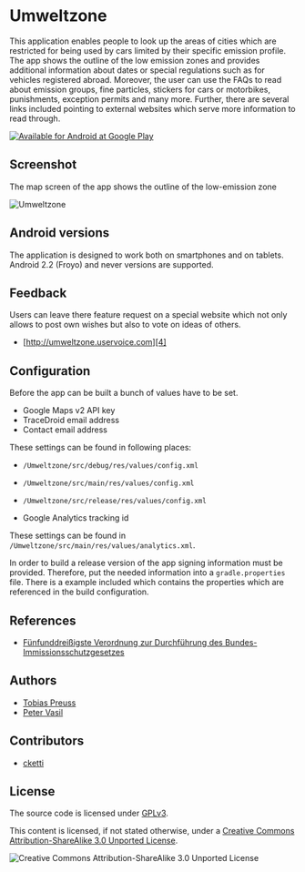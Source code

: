 Umweltzone
==========

This application enables people to look up the areas of cities
which are restricted for being used by cars limited by their
specific emission profile. The app shows the outline of the low emission
zones and provides additional information about dates or special
regulations such as for vehicles registered abroad. Moreover, the
user can use the FAQs to read about emission groups, fine particles,
stickers for cars or motorbikes, punishments, exception permits and
many more. Further, there are several links included
pointing to external websites which serve more information to
read through.


[![Available for Android at Google Play][1]][2]


Screenshot
------------------
The map screen of the app shows the outline of the low-emission zone

![Umweltzone][3]


Android versions
----------------
The application is designed to work both on smartphones and on tablets.
Android 2.2 (Froyo) and never versions are supported.


Feedback
--------
Users can leave there feature request on a special website which not
only allows to post own wishes but also to vote on ideas of others.

* [http://umweltzone.uservoice.com][4]


Configuration
---------------
Before the app can be built a bunch of values have to be set.

* Google Maps v2 API key
* TraceDroid email address
* Contact email address

These settings can be found in following places:

* `/Umweltzone/src/debug/res/values/config.xml`
* `/Umweltzone/src/main/res/values/config.xml`
* `/Umweltzone/src/release/res/values/config.xml`

* Google Analytics tracking id

These settings can be found in `/Umweltzone/src/main/res/values/analytics.xml`.

In order to build a release version of the app signing information must be provided.
Therefore, put the needed information into a `gradle.properties` file. There is a
example included which contains the properties which are referenced in the build configuration.


References
----------
* [Fünfunddreißigste Verordnung zur Durchführung des Bundes-Immissionsschutzgesetzes][5]


Authors
-------

* [Tobias Preuss](https://bitbucket.org/tbsprs)
* [Peter Vasil](https://github.com/ptrv)


Contributors
------------

* [cketti](https://github.com/cketti)


License
-------

The source code is licensed under [GPLv3][6].

This content is licensed, if not stated otherwise, under a
[Creative Commons Attribution-ShareAlike 3.0 Unported License][7].

![Creative Commons Attribution-ShareAlike 3.0 Unported License][8]


[1]: http://bitbucket.org/tbsprs/umweltzone/raw/9ae472a8cc7ad0ef09179e57ca911a46ecd8abb8/google-play-badge.png
[2]: https://play.google.com/store/apps/details?id=de.avpptr.umweltzone
[3]: http://bitbucket.org/tbsprs/umweltzone/raw/18d887e823828af217156f3b68690445b3ba6129/screenshot.png
[4]: http://umweltzone.uservoice.com
[5]: http://de.wikipedia.org/wiki/Verordnung_zum_Erlass_und_zur_%C3%84nderung_von_Vorschriften_%C3%BCber_die_Kennzeichnung_emissionsarmer_Kraftfahrzeuge#Feinstaubplakette
[6]: http://www.gnu.org/licenses/gpl-3.0.txt
[7]: http://creativecommons.org/licenses/by-sa/3.0/
[8]: http://i.creativecommons.org/l/by-sa/3.0/88x31.png
